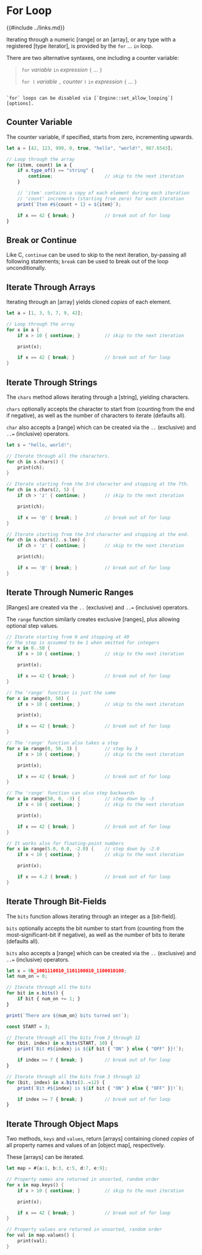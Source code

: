For Loop
========

{{#include ../links.md}}

Iterating through a numeric [range] or an [array], or any type with a registered [type iterator],
is provided by the `for` ... `in` loop.

There are two alternative syntaxes, one including a counter variable:

> `for` _variable_ `in` _expression_ `{` ... `}`
>
> `for (` _variable_ `,` _counter_ `)` `in` _expression_ `{` ... `}`

~~~admonish tip.small "Tip: Disable `for` loops"

`for` loops can be disabled via [`Engine::set_allow_looping`][options].
~~~


Counter Variable
----------------

The counter variable, if specified, starts from zero, incrementing upwards.

```js , no_run
let a = [42, 123, 999, 0, true, "hello", "world!", 987.6543];

// Loop through the array
for (item, count) in a {
    if x.type_of() == "string" {
        continue;                   // skip to the next iteration
    }

    // 'item' contains a copy of each element during each iteration
    // 'count' increments (starting from zero) for each iteration
    print(`Item #${count + 1} = ${item}`);

    if x == 42 { break; }           // break out of for loop
}
```

Break or Continue
-----------------

Like C, `continue` can be used to skip to the next iteration, by-passing all following statements;
`break` can be used to break out of the loop unconditionally.


Iterate Through Arrays
----------------------

Iterating through an [array] yields cloned _copies_ of each element.

```rust
let a = [1, 3, 5, 7, 9, 42];

// Loop through the array
for x in a {
    if x > 10 { continue; }         // skip to the next iteration

    print(x);

    if x == 42 { break; }           // break out of for loop
}
```

Iterate Through Strings
-----------------------

The `chars` method allows iterating through a [string], yielding characters.

`chars` optionally accepts the character to start from (counting from the end if negative), as well
as the number of characters to iterate (defaults all).

`char` also accepts a [range] which can be created via the `..` (exclusive) and `..=` (inclusive) operators.

```rust
let s = "hello, world!";

// Iterate through all the characters.
for ch in s.chars() {
    print(ch);
}

// Iterate starting from the 3rd character and stopping at the 7th.
for ch in s.chars(2, 5) {
    if ch > 'z' { continue; }       // skip to the next iteration

    print(ch);

    if x == '@' { break; }          // break out of for loop
}

// Iterate starting from the 3rd character and stopping at the end.
for ch in s.chars(2..s.len) {
    if ch > 'z' { continue; }       // skip to the next iteration

    print(ch);

    if x == '@' { break; }          // break out of for loop
}
```


Iterate Through Numeric Ranges
-----------------------------

[Ranges] are created via the `..` (exclusive) and `..=` (inclusive) operators.

The `range` function similarly creates exclusive [ranges], plus allowing optional step values.

```rust
// Iterate starting from 0 and stopping at 49
// The step is assumed to be 1 when omitted for integers
for x in 0..50 {
    if x > 10 { continue; }         // skip to the next iteration

    print(x);

    if x == 42 { break; }           // break out of for loop
}

// The 'range' function is just the same
for x in range(0, 50) {
    if x > 10 { continue; }         // skip to the next iteration

    print(x);

    if x == 42 { break; }           // break out of for loop
}

// The 'range' function also takes a step
for x in range(0, 50, 3) {          // step by 3
    if x > 10 { continue; }         // skip to the next iteration

    print(x);

    if x == 42 { break; }           // break out of for loop
}

// The 'range' function can also step backwards
for x in range(50, 0, -3) {         // step down by -3
    if x < 10 { continue; }         // skip to the next iteration

    print(x);

    if x == 42 { break; }           // break out of for loop
}

// It works also for floating-point numbers
for x in range(5.0, 0.0, -2.0) {    // step down by -2.0
    if x < 10 { continue; }         // skip to the next iteration

    print(x);

    if x == 4.2 { break; }          // break out of for loop
}
```

Iterate Through Bit-Fields
--------------------------

The `bits` function allows iterating through an integer as a [bit-field].

`bits` optionally accepts the bit number to start from (counting from the most-significant-bit if
negative), as well as the number of bits to iterate (defaults all).

`bits` also accepts a [range] which can be created via the `..` (exclusive) and `..=` (inclusive) operators.

```js , no_run
let x = 0b_1001110010_1101100010_1100010100;
let num_on = 0;

// Iterate through all the bits
for bit in x.bits() {
    if bit { num_on += 1; }
}

print(`There are ${num_on} bits turned on!`);

const START = 3;

// Iterate through all the bits from 3 through 12
for (bit, index) in x.bits(START, 10) {
    print(`Bit #${index} is ${if bit { "ON" } else { "OFF" }}!`);

    if index >= 7 { break; }        // break out of for loop
}

// Iterate through all the bits from 3 through 12
for (bit, index) in x.bits(3..=12) {
    print(`Bit #${index} is ${if bit { "ON" } else { "OFF" }}!`);

    if index >= 7 { break; }        // break out of for loop
}
```

Iterate Through Object Maps
--------------------------

Two methods, `keys` and `values`, return [arrays] containing cloned _copies_
of all property names and values of an [object map], respectively.

These [arrays] can be iterated.

```rust
let map = #{a:1, b:3, c:5, d:7, e:9};

// Property names are returned in unsorted, random order
for x in map.keys() {
    if x > 10 { continue; }         // skip to the next iteration

    print(x);

    if x == 42 { break; }           // break out of for loop
}

// Property values are returned in unsorted, random order
for val in map.values() {
    print(val);
}
```
